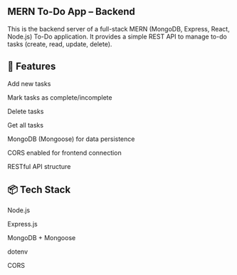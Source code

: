 ## MERN To-Do App – Backend

This is the backend server of a full-stack MERN (MongoDB, Express, React, Node.js) To-Do application. It provides a simple REST API to manage to-do tasks (create, read, update, delete).

## 🚀 Features

Add new tasks

Mark tasks as complete/incomplete

Delete tasks

Get all tasks

MongoDB (Mongoose) for data persistence

CORS enabled for frontend connection

RESTful API structure

## 📦 Tech Stack

Node.js

Express.js

MongoDB + Mongoose

dotenv

CORS

